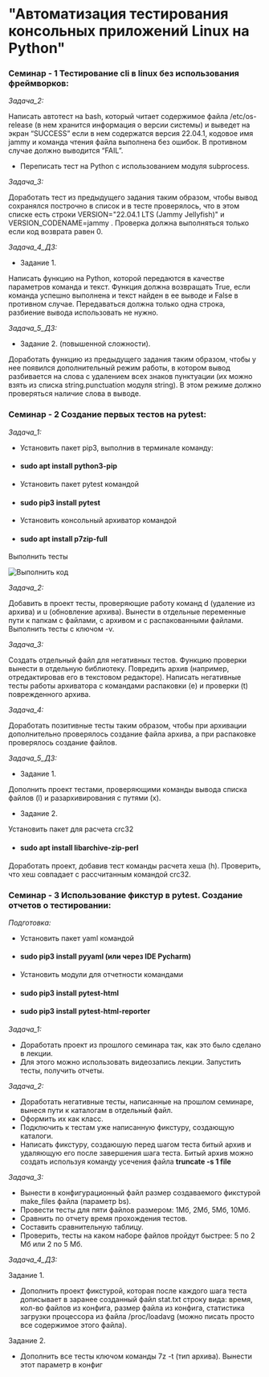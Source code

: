# "Автоматизация тестирования консольных приложений Linux на Python"
### Семинар - 1 Тестирование cli в linux без использования фреймворков:

*Задача_2:*

Написать автотест на bash, который читает содержимое файла
/etc/os-release (в нем хранится информация о версии системы)
и выведет на экран “SUCCESS” если в нем содержатся версия
22.04.1, кодовое имя jammy и команда чтения файла выполнена
без ошибок. В противном случае должно выводится “FAIL”.
- Переписать тест на Python c использованием модуля subprocess.

*Задача_3:*

Доработать тест из предыдущего задания таким образом,
чтобы вывод сохранялся построчно в список и в тесте проверялось,
что в этом списке есть строки VERSION="22.04.1 LTS (Jammy
Jellyfish)" и VERSION_CODENAME=jammy . Проверка должна
выполняться только если код возврата равен 0.

*Задача_4_ДЗ:*

- Задание 1.

Написать функцию на Python, которой передаются в качестве параметров команда и текст.
Функция должна возвращать True, если команда успешно выполнена и текст найден в ее выводе
и False в противном случае. Передаваться должна только одна строка, разбиение вывода
использовать не нужно.

*Задача_5_ДЗ:*

- Задание 2. (повышенной сложности).

Доработать функцию из предыдущего задания таким образом,
чтобы у нее появился дополнительный режим работы, в котором вывод разбивается на слова
с удалением всех знаков пунктуации (их можно взять из списка string.punctuation модуля string).
В этом режиме должно проверяться наличие слова в выводе.

### Семинар - 2 Создание первых тестов на pytest:

*Задача_1:*

- Установить пакет pip3, выполнив в терминале команду:
- #### sudo apt install python3-pip
- Установить пакет pytest командой
- #### sudo pip3 install pytest
- Установить консольный архиватор командой
- #### sudo apt install p7zip-full


Выполнить тесты

![Выполнить код](Screenshot_code_1.png "Выполнить код")



*Задача_2:*

Добавить в проект тесты, проверяющие работу команд
d (удаление из архива) и u (обновление архива).
Вынести в отдельные переменные пути к папкам с файлами, с архивом
и с распакованными файлами. Выполнить тесты с ключом -v.

*Задача_3:*

Создать отдельный файл для негативных тестов. Функцию
проверки вынести в отдельную библиотеку. Повредить архив
(например, отредактировав его в текстовом редакторе).
Написать негативные тесты работы архиватора с командами
распаковки (e) и проверки (t) поврежденного архива.

*Задача_4:*

Доработать позитивные тесты таким образом, чтобы при архивации дополнительно
проверялось создание файла архива, а при распаковке проверялось создание файлов.

*Задача_5_ДЗ:*

- Задание 1.

Дополнить проект тестами, проверяющими команды вывода списка файлов (l)
и разархивирования с путями (x).
- Задание 2.

Установить пакет для расчета crc32
- #### sudo apt install libarchive-zip-perl
Доработать проект, добавив тест команды расчета хеша (h). Проверить, что хеш
совпадает с рассчитанным командой crc32.

### Семинар - 3 Использование фикстур в pytest. Создание отчетов о тестировании:

*Подготовка:*

- Установить пакет yaml командой
- #### sudo pip3 install pyyaml (или через IDE Pycharm)
- Установить модули для отчетности командами
- #### sudo pip3 install pytest-html
- #### sudo pip3 install pytest-html-reporter

*Задача_1:*

- Доработать проект из прошлого семинара так, как это было сделано в лекции.
- Для этого можно использовать видеозапись лекции. Запустить тесты, получить отчеты.

*Задача_2:*

- Доработать негативные тесты, написанные на прошлом семинаре, вынеся пути к каталогам в отдельный файл.
- Оформить их как класс.
- Подключить к тестам уже написанную фикстуру, создающую каталоги.
- Написать фикстуру, создаюшую перед шагом теста битый архив и удаляющую его после завершения шага теста.
Битый архив можно создать используя команду усечения файла __truncate -s 1 file__

*Задача_3:*

- Вынести в конфигурационный файл размер создаваемого фикстурой make_files файла (параметр bs).
- Провести тесты для пяти файлов размером: 1Мб, 2Мб, 5Мб, 10Мб.
- Сравнить по отчету время прохождения тестов.
- Составить сравнительную таблицу.
- Проверить, тесты на каком наборе файлов пройдут быстрее: 5 по 2 Мб или 2 по 5 Мб.

*Задача_4_ДЗ:*

Задание 1.
- Дополнить проект фикстурой, которая после каждого шага теста дописывает
в заранее созданный файл stat.txt строку вида:
время, кол-во файлов из конфига, размер файла из конфига, статистика загрузки процессора
из файла /proc/loadavg (можно писать просто все содержимое этого файла).

Задание 2.
- Дополнить все тесты ключом команды 7z -t (тип архива). Вынести этот параметр в конфиг

